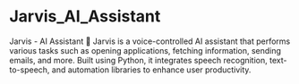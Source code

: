 # Jarvis_AI_Assistant
Jarvis - AI Assistant 🤖  Jarvis is a voice-controlled AI assistant that performs various tasks such as opening applications, fetching information, sending emails, and more. Built using Python, it integrates speech recognition, text-to-speech, and automation libraries to enhance user productivity.
